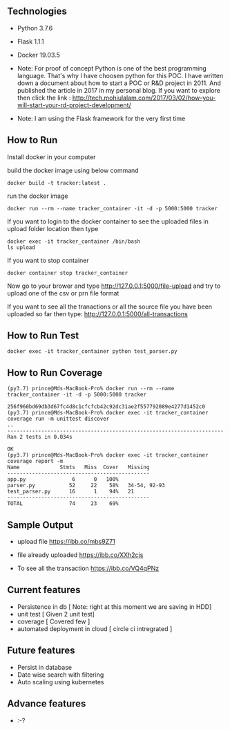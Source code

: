 ## Technologies
* Python 3.7.6
* Flask 1.1.1  
* Docker 19.03.5

* Note: For proof of concept Python is one of the best programming language. That's why I have choosen python for this POC. I have written down a document about how to start a POC or R&D project in 2011. And published the article in 2017 in my personal blog. If you want to explore then click the link :
http://tech.mohiulalam.com/2017/03/02/how-you-will-start-your-rd-project-development/

* Note: I am using the Flask framework for the very first time

## How to Run
Install docker in your computer

build the docker image using below command
```
docker build -t tracker:latest .
```

run the docker image
```
docker run --rm --name tracker_container -it -d -p 5000:5000 tracker
```

If you want to login to the docker container to see the uploaded files in upload folder location then type
```
docker exec -it tracker_container /bin/bash
ls upload
```

If you want to stop container
```
docker container stop tracker_container
```

Now go to your brower and type http://127.0.0.1:5000/file-upload
and try to upload one of the csv or prn file format

If you want to see all the tranactions or all the source file you have been uploaded so far then type: http://127.0.0.1:5000/all-transactions

## How to Run Test
```
docker exec -it tracker_container python test_parser.py
```

## How to Run Coverage
```
(py3.7) prince@Mds-MacBook-Pro% docker run --rm --name tracker_container -it -d -p 5000:5000 tracker

256f960bd69db3d67fc4d8c1cfcfcb42c92dc31ae2f557792089e4277d1452c0
(py3.7) prince@Mds-MacBook-Pro% docker exec -it tracker_container coverage run -m unittest discover
..
----------------------------------------------------------------------
Ran 2 tests in 0.034s

OK
(py3.7) prince@Mds-MacBook-Pro% docker exec -it tracker_container coverage report -m               
Name             Stmts   Miss  Cover   Missing
----------------------------------------------
app.py               6      0   100%
parser.py           52     22    58%   34-54, 92-93
test_parser.py      16      1    94%   21
----------------------------------------------
TOTAL               74     23    69%

```

## Sample Output
* upload file
  https://ibb.co/mbs9Z71

* file already uploaded
  https://ibb.co/XXh2cjs

* To see all the transaction
  https://ibb.co/VQ4qPNz

## Current features
* Persistence in db [ Note: right at this moment we are saving in HDD]
* unit test [ Given 2 unit test]
* coverage [ Covered few ]
* automated deployment in cloud [ circle ci intregrated ]

## Future features
* Persist in database
* Date wise search with filtering
* Auto scaling using kubernetes

## Advance features
* :-?
